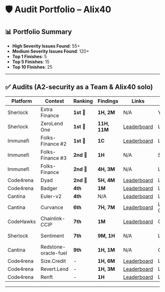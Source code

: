 # 🛡️ Audit Portfolio – Alix40

## 📊 Portfolio Summary

- **High Severity Issues Found**: 55+
- **Medium Severity Issues Found**: 120+
- **Top 1 Finishes**: 5
- **Top 5 Finishes**: 15
- **Top 10 Finishes**: 25

---

## ✅ Audits (A2-security as a Team & Alix40 solo)

| Platform       | Contest              | Ranking     | Findings     | Links                                                                                          | Project Type              | Participant     |
|----------------|----------------------|-------------|--------------|------------------------------------------------------------------------------------------------|---------------------------|-----------------|
| Sherlock       | Extra Finance        | **1st** 🥇  | **1H, 2M**   | N/A                                                                                            | Yield/Leverage            | A2-security     |
| Sherlock       | ZeroLend One         | **1st** 🥇  | **11H, 11M** | [Leaderboard](https://audits.sherlock.xyz/contests/466/leaderboard)                            | Lending                   | A2-security     |
| Immunefi       | Folks-Finance #2     | **1st** 🥇  | **1C**       | [Leaderboard](https://immunefi.com/audit-competition/mitigation-audit-folksfinance/leaderboard/#top) | Lending                   | A2-security     |
| Immunefi       | Folks-Finance #3     | **2nd** 🥈  | **1H**       | N/A                                                                                            | Staking/Algorand          | A2-security     |
| Immunefi       | Folks-Finance        | **2nd** 🥈  | **4H, 3M**   | N/A                                                                                            | Lending                   | A2-security     |
| Code4rena      | Dyad                 | **2nd** 🥈  | **5H, 4M**   | [Leaderboard](https://code4rena.com/audits/2024-04-dyad#top)                                   | Lending                   | Alix40          |
| Code4rena      | Badger               | **4th**     | **1M**       | [Leaderboard](https://code4rena.com/audits/2024-06-ebtc-zap-router#top)                        | Lending                   | Alix40          |
| Cantina        | Euler-v2             | **4th**     | N/A          | [Leaderboard](https://cantina.xyz/competitions/41306bb9-2bb8-4da6-95c3-66b85e11639f/leaderboard)| Lending                   | Alix40          |
| Cantina        | Curvance             | **6th**     | **7H, 7M**   | [Leaderboard](https://cantina.xyz/competitions/ac757733-81a4-43c7-8f49-17c5b135cdff/leaderboard)| Lending, Cross-Chain      | Alix40          |
| CodeHawks      | Chainlink-CCIP       | **7th**     | **1M**       | [Leaderboard](https://www.codehawks.com/contests/clo38mm260001la08daw5cbuf)                    | Cross-Chain               | A2-security     |
| Sherlock       | Sentiment            | **7th**     | **9M, 1H**   | N/A                                                                                            | Lending                   | A2-security     |
| Cantina        | Redstone-oracle-fuel | **9th**     | **1H, 1M**   | N/A                                                                                            | Oracle                    | A2-security     |
| Code4rena      | Size.Credit          | -           | **1H, 6M**   | [Leaderboard](https://code4rena.com/audits/2024-06-size#top)                                   | Lending                   | Alix40          |
| Code4rena      | Revert.Lend          | -           | **1H, 3M**   | [Leaderboard](https://code4rena.com/audits/2024-03-revert-lend#top)                            | Lending                   | Alix40          |
| Code4rena      | Renft                | -           | **1H**       | [Leaderboard](https://code4rena.com/audits/2024-01-renft#top)                                  | Lending, NFT              | Alix40          |

---

